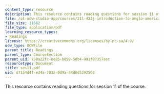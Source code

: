```yaml
---
content_type: resource
description: This resource contains reading questions for session 11 of the course.
file: /ol-ocw-studio-app/courses/21l-423j-introduction-to-anglo-american-folk-music-fall-2005/d71b4d4fe34a703a0d9a84d0d5392503_ses11.pdf
file_size: 11562
file_type: application/pdf
learning_resource_types:
- Readings
license: https://creativecommons.org/licenses/by-nc-sa/4.0/
ocw_type: OCWFile
parent_title: Readings
parent_type: CourseSection
parent_uid: 758a22fc-ee85-b859-5db4-991f87357aac
resourcetype: Document
title: ses11.pdf
uid: d71b4d4f-e34a-703a-0d9a-84d0d5392503
---
```

This resource contains reading questions for session 11 of the course.